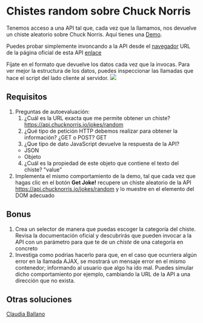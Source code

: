 # Chistes random sobre Chuck Norris

Tenemos acceso a una API tal que, cada vez que la llamamos, nos devuelve un chiste aleatorio sobre Chuck Norris.
Aquí tienes una [Demo](https://js-beginners.github.io/random-joke-api-project/).

Puedes probar simplemente invoncando a la API desde el [navegador](https://api.chucknorris.io/jokes/random)
URL de la página oficial de esta API [enlace](https://api.chucknorris.io/)

Fíjate en el formato que devuelve los datos cada vez que la invocas. Para ver mejor la estructura de los datos, puedes inspeccionar las llamadas que hace el script del 
lado cliente al servidor.
![](inspector.png)

## Requisitos

1. Preguntas de autoevaluación:
   1. ¿Cuál es la URL exacta que me permite obtener un chiste?
   https://api.chucknorris.io/jokes/random
   2. ¿Qué tipo de petición HTTP debemos realizar para obtener la información? ¿GET o POST?
   GET
   3. ¿Que tipo de dato JavaScript devuelve la respuesta de la API?
   - JSON
   - Objeto
   4. ¿Cuál es la propiedad de este objeto que contiene el texto del chiste?
   "value"
2. Implementa el mismo comportamiento de la demo, tal que cada vez que hagas clic en el botón __Get Joke!__ recupere un chiste aleatorio de la API https://api.chucknorris.io/jokes/random y lo muestre en el elemento del DOM adecuado

## Bonus

1. Crea un selector de manera que puedas escoger la categoría del chiste. Revisa la documentación oficial y descubrirás que pueden invocar a la API con un parámetro para que te de un _chiste_ de una categoría en concreto
2. Investiga como podrias hacerlo para que, en el caso que ocurriera algún error en la llamada AJAX, se mostrará un mensaje error en el mismo contenedor; informando al usuario que algo ha ido mal. Puedes simular dicho comportamiento por ejemplo, cambiando la URL de la API a una dirección que no exista.

## Otras soluciones

[Claudia Ballano](https://github.com/claudiaballano/random-joke-api-project)
